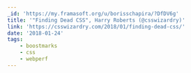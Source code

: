 ```yaml
---
_id: 'https://my.framasoft.org/u/borisschapira/?DfDV6g'
title: '"Finding Dead CSS", Harry Roberts (@csswizardry)'
link: 'https://csswizardry.com/2018/01/finding-dead-css/'
date: '2018-01-24'
tags:
    - boostmarks
    - css
    - webperf
---
```


<div class="markdown"><p></p></div>
